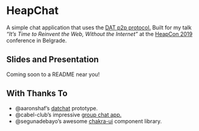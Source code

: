 # HeapChat

A simple chat application that uses the [DAT p2p protocol.](https://dat.foundation/) Built for my talk _“It’s Time to Reinvent the Web, Without the Internet”_ at the [HeapCon 2019](https://heapcon.io) conference in Belgrade.

## Slides and Presentation

Coming soon to a README near you!

## With Thanks To

- @aaronshaf’s [datchat](https://github.com/aaronshaf/datchat) prototype.
- @cabel-club’s impressive [group chat app.](https://github.com/cabal-club)
- @segunadebayo’s awesome [chakra-ui](https://github.com/chakra-ui/chakra-ui) component library.
